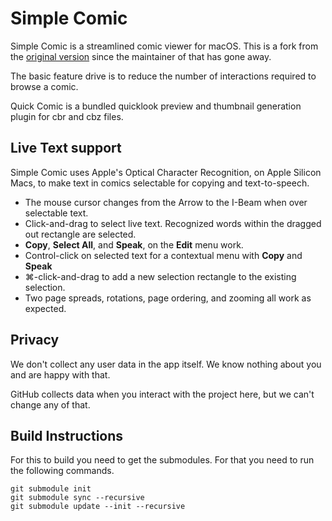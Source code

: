 # Simple Comic
Simple Comic is a streamlined comic viewer for macOS. This is a fork from the [original version](https://github.com/arauchfuss/Simple-Comic) since the maintainer of that has gone away.

The basic feature drive is to reduce the number of interactions required to browse a comic.

Quick Comic is a bundled quicklook preview and thumbnail generation plugin for cbr and cbz files.

## Live Text support

Simple Comic uses Apple's Optical Character Recognition, on Apple Silicon Macs, to make text in comics selectable for copying and text-to-speech.

* The mouse cursor changes from the Arrow to the I-Beam when over selectable text.
* Click-and-drag to select live text. Recognized words within the dragged out rectangle are selected.
* **Copy**, **Select All**, and **Speak**, on the **Edit** menu work.
* Control-click on selected text for a contextual menu with **Copy** and **Speak**
* ⌘-click-and-drag to add a new selection rectangle to the existing selection.
* Two page spreads, rotations, page ordering, and zooming all work as expected.

## Privacy

We don't collect any user data in the app itself. We know nothing about you and are happy with that.

GitHub collects data when you interact with the project here, but we can't change any of that.

## Build Instructions

For this to build you need to get the submodules. For that you need to run the following commands.

```
git submodule init
git submodule sync --recursive
git submodule update --init --recursive
```

